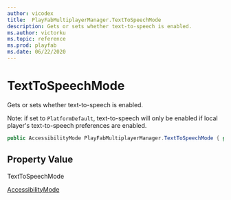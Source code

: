 ```yaml
---
author: vicodex
title:  PlayFabMultiplayerManager.TextToSpeechMode
description: Gets or sets whether text-to-speech is enabled. 
ms.author: victorku
ms.topic: reference
ms.prod: playfab
ms.date: 06/22/2020
---
```


# TextToSpeechMode

Gets or sets whether text-to-speech is enabled.

Note: if set to `PlatformDefault`, text-to-speech will only be enabled if local player's text-to-speech preferences are enabled.

```csharp
public AccessibilityMode PlayFabMultiplayerManager.TextToSpeechMode { get; set; }
```

## Property Value

TextToSpeechMode

[AccessibilityMode](../../../enums/partyunityaccessibilitymode.md)
